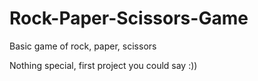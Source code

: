 # Rock-Paper-Scissors-Game
Basic game of rock, paper, scissors

Nothing special, first project you could say :))

